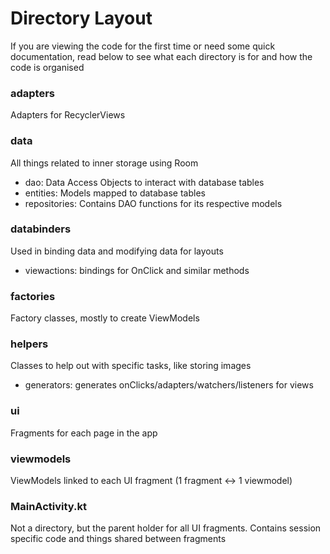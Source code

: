 # Directory Layout
If you are viewing the code for the first time or need some quick documentation, read below to see what each directory is for and how the code is organised

### adapters
Adapters for RecyclerViews
### data
All things related to inner storage using Room
- dao: Data Access Objects to interact with database tables
- entities: Models mapped to database tables
- repositories: Contains DAO functions for its respective models
### databinders
Used in binding data and modifying data for layouts
- viewactions: bindings for OnClick and similar methods
### factories
Factory classes, mostly to create ViewModels
### helpers
Classes to help out with specific tasks, like storing images
- generators: generates onClicks/adapters/watchers/listeners for views
### ui
Fragments for each page in the app
### viewmodels
ViewModels linked to each UI fragment (1 fragment <-> 1 viewmodel)
### MainActivity.kt
Not a directory, but the parent holder for all UI fragments. Contains session specific code and things shared between fragments
